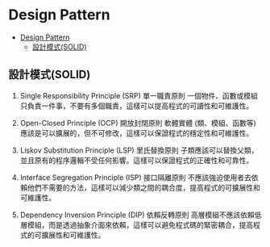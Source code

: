 # Design Pattern

- [Design Pattern](#design-pattern)
  - [設計模式(SOLID)](#設計模式solid)

## 設計模式(SOLID)

1. Single Responsibility Principle (SRP) 單一職責原則
   一個物件、函數或模組只負責一件事，不要有多個職責，這樣可以提高程式的可讀性和可維護性。

2. Open-Closed Principle (OCP) 開放封閉原則
   軟體實體 (類、模組、函數等) 應該是可以擴展的，但不可修改，這樣可以保證程式的穩定性和可維護性。

3. Liskov Substitution Principle (LSP) 里氏替換原則
   子類應該可以替換父類，並且原有的程序邏輯不受任何影響。這樣可以保證程式的正確性和可靠性。

4. Interface Segregation Principle (ISP) 接口隔離原則
   不應該強迫使用者去依賴他們不需要的方法，這樣可以減少類之間的耦合度，提高程式的可擴展性和可維護性。

5. Dependency Inversion Principle (DIP) 依賴反轉原則
   高層模組不應該依賴低層模組，而是透過抽象介面來依賴，這樣可以避免程式碼的緊密耦合，提高程式的可擴展性和可維護性。
